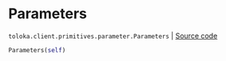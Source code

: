 # Parameters
`toloka.client.primitives.parameter.Parameters` | [Source code](https://github.com/Toloka/toloka-kit/blob/v1.1.0.post1/src/client/primitives/parameter.py#L4)

```python
Parameters(self)
```

